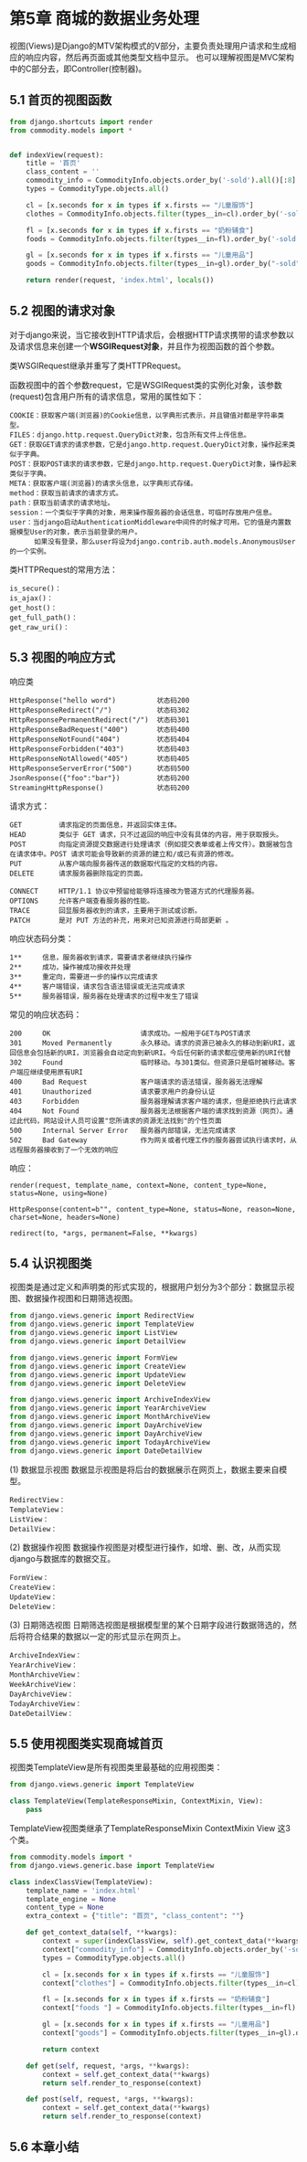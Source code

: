 # 第5章 商城的数据业务处理

视图(Views)是Django的MTV架构模式的V部分，主要负责处理用户请求和生成相应的响应内容，然后再页面或其他类型文档中显示。
也可以理解视图是MVC架构中的C部分去，即Controller(控制器)。

## 5.1 首页的视图函数

```python
from django.shortcuts import render
from commodity.models import *


def indexView(request):
    title = '首页'
    class_content = ''
    commodity_info = CommodityInfo.objects.order_by('-sold').all()[:8]
    types = CommodityType.objects.all()

    cl = [x.seconds for x in types if x.firsts == "儿童服饰"]
    clothes = CommodityInfo.objects.filter(types__in=cl).order_by('-sold')[:5]

    fl = [x.seconds for x in types if x.firsts == "奶粉辅食"]
    foods = CommodityInfo.objects.filter(types__in=fl).order_by('-sold')[:5]

    gl = [x.seconds for x in types if x.firsts == "儿童用品"]
    goods = CommodityInfo.objects.filter(types__in=gl).order_by("-sold")[:5]

    return render(request, 'index.html', locals())
```

## 5.2 视图的请求对象

对于django来说，当它接收到HTTP请求后，会根据HTTP请求携带的请求参数以及请求信息来创建一个**WSGIRequest对象**，并且作为视图函数的首个参数。

类WSGIRequest继承并重写了类HTTPRequest。

函数视图中的首个参数request，它是WSGIRequest类的实例化对象，该参数(request)包含用户所有的请求信息，常用的属性如下：
```text
COOKIE：获取客户端(浏览器)的Cookie信息，以字典形式表示，并且键值对都是字符串类型。
FILES：django.http.request.QueryDict对象，包含所有文件上传信息。
GET：获取GET请求的请求参数，它是django.http.request.QueryDict对象，操作起来类似于字典。
POST：获取POST请求的请求参数，它是django.http.request.QueryDict对象，操作起来类似于字典。
META：获取客户端(浏览器)的请求头信息，以字典形式存储。
method：获取当前请求的请求方式。
path：获取当前请求的请求地址。
session：一个类似于字典的对象，用来操作服务器的会话信息，可临时存放用户信息。
user：当django启动AuthenticationMiddleware中间件的时候才可用。它的值是内置数据模型User的对象，表示当前登录的用户。    
      如果没有登录，那么user将设为django.contrib.auth.models.AnonymousUser的一个实例。
```

类HTTPRequest的常用方法：
```text
is_secure()：
is_ajax()：
get_host()：
get_full_path()：
get_raw_uri()：

```

## 5.3 视图的响应方式

响应类
```text
HttpResponse("hello word")          状态码200
HttpResponseRedirect("/")           状态码302
HttpResponsePermanentRedirect("/")  状态码301
HttpResponseBadRequest("400")       状态码400
HttpResponseNotFound("404")         状态码404
HttpResponseForbidden("403")        状态码403
HttpResponseNotAllowed("405")       状态码405
HttpResponseServerError("500")      状态码500
JsonResponse({"foo":"bar"})         状态码200
StreamingHttpResponse()             状态码200
```

请求方式：
```text
GET	        请求指定的页面信息，并返回实体主体。
HEAD	    类似于 GET 请求，只不过返回的响应中没有具体的内容，用于获取报头。
POST	    向指定资源提交数据进行处理请求（例如提交表单或者上传文件）。数据被包含在请求体中。POST 请求可能会导致新的资源的建立和/或已有资源的修改。
PUT	        从客户端向服务器传送的数据取代指定的文档的内容。
DELETE	    请求服务器删除指定的页面。

CONNECT	    HTTP/1.1 协议中预留给能够将连接改为管道方式的代理服务器。
OPTIONS	    允许客户端查看服务器的性能。
TRACE	    回显服务器收到的请求，主要用于测试或诊断。
PATCH	    是对 PUT 方法的补充，用来对已知资源进行局部更新 。
```

响应状态码分类：
```text
1**	    信息，服务器收到请求，需要请求者继续执行操作
2**	    成功，操作被成功接收并处理
3**	    重定向，需要进一步的操作以完成请求
4**	    客户端错误，请求包含语法错误或无法完成请求
5**	    服务器错误，服务器在处理请求的过程中发生了错误
```

常见的响应状态码：
```text
200     OK	                    请求成功。一般用于GET与POST请求
301     Moved Permanently	    永久移动。请求的资源已被永久的移动到新URI，返回信息会包括新的URI，浏览器会自动定向到新URI。今后任何新的请求都应使用新的URI代替
302     Found	                临时移动。与301类似。但资源只是临时被移动。客户端应继续使用原有URI
400     Bad Request	            客户端请求的语法错误，服务器无法理解
401     Unauthorized	        请求要求用户的身份认证
403     Forbidden	            服务器理解请求客户端的请求，但是拒绝执行此请求
404     Not Found	            服务器无法根据客户端的请求找到资源（网页）。通过此代码，网站设计人员可设置"您所请求的资源无法找到"的个性页面
500     Internal Server Error	服务器内部错误，无法完成请求
502     Bad Gateway	            作为网关或者代理工作的服务器尝试执行请求时，从远程服务器接收到了一个无效的响应
```

响应：
```text
render(request, template_name, context=None, content_type=None, status=None, using=None)

HttpResponse(content=b"", content_type=None, status=None, reason=None, charset=None, headers=None)  
 
redirect(to, *args, permanent=False, **kwargs)
```

## 5.4 认识视图类
视图类是通过定义和声明类的形式实现的，根据用户划分为3个部分：数据显示视图、数据操作视图和日期筛选视图。

```python
from django.views.generic import RedirectView
from django.views.generic import TemplateView
from django.views.generic import ListView
from django.views.generic import DetailView

from django.views.generic import FormView
from django.views.generic import CreateView
from django.views.generic import UpdateView
from django.views.generic import DeleteView

from django.views.generic import ArchiveIndexView
from django.views.generic import YearArchiveView
from django.views.generic import MonthArchiveView
from django.views.generic import DayArchiveView
from django.views.generic import DayArchiveView
from django.views.generic import TodayArchiveView
from django.views.generic import DateDetailView
```

(1) 数据显示视图
数据显示视图是将后台的数据展示在网页上，数据主要来自模型。
```text
RedirectView：
TemplateView：
ListView：
DetailView：
```
(2) 数据操作视图
数据操作视图是对模型进行操作，如增、删、改，从而实现django与数据库的数据交互。
```text
FormView：
CreateView：
UpdateView：
DeleteView：
```
(3) 日期筛选视图
日期筛选视图是根据模型里的某个日期字段进行数据筛选的，然后将符合结果的数据以一定的形式显示在网页上。
```text
ArchiveIndexView：
YearArchiveView：
MonthArchiveView：
WeekArchiveView：
DayArchiveView：
TodayArchiveView：
DateDetailView：
```

## 5.5 使用视图类实现商城首页

视图类TemplateView是所有视图类里最基础的应用视图类：
```python
from django.views.generic import TemplateView
```
```python
class TemplateView(TemplateResponseMixin, ContextMixin, View):
    pass
```
TemplateView视图类继承了TemplateResponseMixin ContextMixin View 这3个类。


```python
from commodity.models import *
from django.views.generic.base import TemplateView

class indexClassView(TemplateView):
    template_name = 'index.html'
    template_engine = None
    content_type = None
    extra_context = {"title": "首页", "class_content": ""}

    def get_context_data(self, **kwargs):
        context = super(indexClassView, self).get_context_data(**kwargs)
        context["commodity_info"] = CommodityInfo.objects.order_by('-sold').all()[:8]
        types = CommodityType.objects.all()

        cl = [x.seconds for x in types if x.firsts == "儿童服饰"]
        context["clothes"] = CommodityInfo.objects.filter(types__in=cl).order_by('-sold')[:5]

        fl = [x.seconds for x in types if x.firsts == "奶粉辅食"]
        context["foods "] = CommodityInfo.objects.filter(types__in=fl).order_by('-sold')[:5]

        gl = [x.seconds for x in types if x.firsts == "儿童用品"]
        context["goods"] = CommodityInfo.objects.filter(types__in=gl).order_by("-sold")[:5]

        return context

    def get(self, request, *args, **kwargs):
        context = self.get_context_data(**kwargs)
        return self.render_to_response(context)

    def post(self, request, *args, **kwargs):
        context = self.get_context_data(**kwargs)
        return self.render_to_response(context)
```
## 5.6 本章小结
 